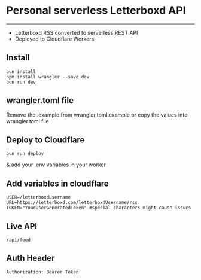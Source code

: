 # Personal serverless Letterboxd API

---

- Letterboxd RSS converted to serverless REST API
- Deployed to Cloudflare Workers

## Install

```
bun install
npm install wrangler --save-dev
bun run dev
```

## wrangler.toml file

Remove the .example from wrangler.toml.example or copy the values into wrangler.toml file

## Deploy to Cloudflare

```
bun run deploy
```

& add your .env variables in your worker

## Add variables in cloudflare

```
USER=/letterboxdUsername
URL=https://letterboxd.com/letterboxdUsername/rss
TOKEN="YourUserGeneratedToken" #special characters might cause issues
```

## Live API

```
/api/feed
```

## Auth Header

```
Authorization: Bearer Token
```
